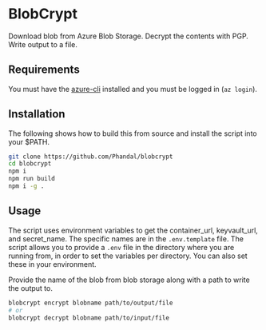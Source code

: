 # BlobCrypt
Download blob from Azure Blob Storage. Decrypt the contents with PGP. Write output to a file.

## Requirements
You must have the [azure-cli](https://learn.microsoft.com/en-us/cli/azure/get-started-with-azure-cli) installed and you must be logged in (`az login`).

## Installation
The following shows how to build this from source and install the script into your $PATH.
```bash
git clone https://github.com/Phandal/blobcrypt
cd blobcrypt
npm i
npm run build
npm i -g .
```

## Usage
The script uses environment variables to get the container_url, keyvault_url, and secret_name. The
specific names are in the `.env.template` file. The script allows you to provide a `.env` file in
the directory where you are running from, in order to set the variables per directory. You can also
set these in your environment.

Provide the name of the blob from blob storage along with a path to write the output to.
```bash
blobcrypt encrypt blobname path/to/output/file
# or
blobcrypt decrypt blobname path/to/input/file
```
